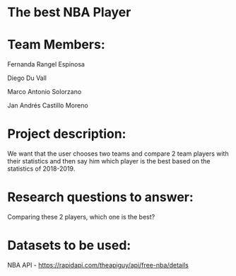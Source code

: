 # The best NBA Player

  # Team Members:

Fernanda Rangel Espinosa

Diego Du Vall 

Marco Antonio Solorzano

Jan Andrés Castillo Moreno

# Project description: 

We want that the user chooses two teams and compare 2 team players with their statistics and then say him which player is the best based on the statistics of 2018-2019.

# Research questions to answer: 

Comparing these 2 players, which one is the best?

# Datasets to be used:

NBA API - https://rapidapi.com/theapiguy/api/free-nba/details
